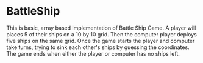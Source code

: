 # BattleShip

This is basic, array based implementation of Battle Ship Game. A player will places 5 of their ships on a 10 by 10 grid. Then the computer player deploys five ships on the same grid. Once the game starts the player and computer take turns, trying to sink each other's ships by guessing the coordinates. The game ends when either the player or computer has no ships left.
